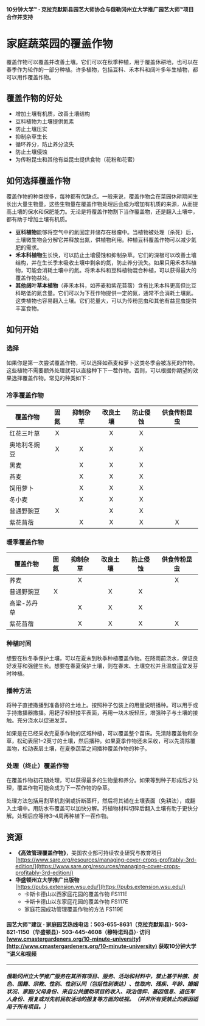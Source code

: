 #### 10分钟大学™ · 克拉克默斯县园艺大师协会与俄勒冈州立大学推广园艺大师™项目合作并支持

# 家庭蔬菜园的覆盖作物

覆盖作物可以覆盖并改善土壤。它们可以在秋季种植，用于覆盖休耕地，也可以在春季作为轮作的一部分种植。许多植物，包括豆科、禾本科和阔叶多年生植物，都可以用作覆盖作物。

## 覆盖作物的好处

- 增加土壤有机质，改善土壤结构
- 豆科植物为土壤提供氮素
- 防止土壤压实
- 抑制杂草生长
- 循环养分，防止养分流失
- 防止土壤侵蚀
- 为传粉昆虫和其他有益昆虫提供食物（花粉和花蜜）

## 如何选择覆盖作物

覆盖作物的种类很多，每种都有优缺点。一般来说，覆盖作物会在菜园休耕期间生长出大量生物量。这些生物量在覆盖作物处理后会成为增加有机质的来源，从而提高土壤的保水和保肥能力。无论是将覆盖作物割下当作覆盖物，还是翻入土壤中，都有助于增加土壤有机质。

- **豆科植物**能够将空气中的氮固定并储存在根瘤中。当植物被处理（杀死）后，土壤微生物会分解它并释放出氮，供植物利用。种植豆科覆盖作物可以减少氮肥的需求。
- **禾本科植物**生长快，可以防止土壤侵蚀和抑制杂草。它们的深根可以改善土壤结构，并在生长季末吸收土壤中剩余的氮，防止养分流失。如果只用禾本科植物，可能会消耗土壤中的氮。将禾本科和豆科植物混合种植，可以获得最大的覆盖作物益处。
- **其他阔叶草本植物**（非禾本科，如荞麦和紫花苜蓿）含有比禾本科更高但比豆科略低的氮含量。它们可以为下茬作物提供一定的氮，通常不会消耗土壤氮。这类植物也容易翻入土壤。它们花量大，可以为传粉昆虫和其他有益昆虫提供丰富食物。

## 如何开始

### 选择

如果你是第一次尝试覆盖作物，可以选择如燕麦和萝卜这类冬季会被冻死的作物。这些植物不需要额外处理就可以直接种下下一茬作物。否则，可以根据你期望的效果选择覆盖作物。常见的种类如下：

### 冷季覆盖作物

| 覆盖作物         | 固氮 | 抑制杂草 | 改良土壤 | 防止侵蚀 | 供食传粉昆虫 |
|------------------|:----:|:--------:|:--------:|:--------:|:------------:|
| 红花三叶草       |  X   |          |    X     |    X     |              |
| 奥地利冬豌豆     |  X   |    X     |    X     |    X     |              |
| 黑麦             |      |    X     |    X     |    X     |              |
| 燕麦             |      |    X     |    X     |    X     |              |
| 饲用萝卜         |      |    X     |    X     |    X     |              |
| 冬小麦           |      |    X     |    X     |    X     |              |
| 普通野豌豆       |  X   |          |    X     |    X     |              |
| 紫花苜蓿         |      |    X     |    X     |    X     |      X       |

### 暖季覆盖作物

| 覆盖作物         | 固氮 | 抑制杂草 | 改良土壤 | 防止侵蚀 | 供食传粉昆虫 |
|------------------|:----:|:--------:|:--------:|:--------:|:------------:|
| 荞麦             |      |    X     |          |          |      X       |
| 普通野豌豆       |  X   |          |    X     |    X     |              |
| 高粱-苏丹草      |      |    X     |    X     |    X     |              |
| 紫花苜蓿         |      |    X     |    X     |    X     |      X       |

### 种植时间

想要在秋冬季保护土壤，可以在夏末到秋季种植覆盖作物。在降雨前浇水，保证良好发芽和强健生长。想要在春夏保护土壤，则在春末、土壤变松并且温度适宜发芽时种植。

### 播种方法

将种子直接撒播到准备好的土地上。按照种子包装上的用量说明播种。可以用手或手持撒播器撒播。用耙子轻轻搂平表面，再用一块木板轻压，增强种子与土壤的接触。充分浇水以促进发芽。

如果是在已经采收完夏季作物的区域种植，可以覆盖整个苗床。先清除覆盖物和杂草，松动表层1–2英寸的土壤，然后播种。如果夏季作物还未采收，可以先清除覆盖物，松动表层土壤，在夏季蔬菜之间播种覆盖作物的种子。

### 处理（终止）覆盖作物

在覆盖作物初花期处理，可以获得最多的生物量和养分。如果等到种子形成后才处理，覆盖作物可能会成为下一茬作物的杂草。

处理方法包括用割草机割倒或折断茎秆，然后将其铺在土壤表面（免耕法），或翻入土壤中。用防水布覆盖可以加快分解。将植物材料切碎后翻入土壤有助于更快分解。处理后应等待3–4周再种植下一茬作物。

## 资源

- **《高效管理覆盖作物》**，美国农业部可持续农业研究与教育项目  
  [https://www.sare.org/resources/managing-cover-crops-profitably-3rd-edition/](https://www.sare.org/resources/managing-cover-crops-profitably-3rd-edition/)
- **华盛顿州立大学推广出版物**  
  [https://pubs.extension.wsu.edu/](https://pubs.extension.wsu.edu/)
    - 卡斯卡德山以西家庭花园的覆盖作物 FS111E
    - 卡斯卡德山以东家庭花园的覆盖作物 FS117E
    - 家庭花园成功管理覆盖作物的方法 FS119E

#### 园艺大师™建议 · 家庭园艺热线电话：503-655-8631（克拉克默斯县）· 503-821-1150（华盛顿县）· 503-445-4608（穆特诺玛县）· 访问 [www.cmastergardeners.org/10-minute-university](http://www.cmastergardeners.org/10-minute-university) 获取10分钟大学™讲义和视频

---

##### 俄勒冈州立大学推广服务在其所有项目、服务、活动和材料中，禁止基于种族、肤色、国籍、宗教、性别、性别认同（包括性别表达）、性取向、残疾、年龄、婚姻状况、家庭/父母身份、来自公共援助项目的收入、政治信仰、基因信息、退伍军人身份、报复或对先前民权活动的报复等方面的歧视。（并非所有受禁止的原因适用于所有项目。）
---